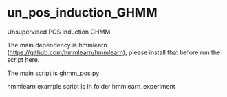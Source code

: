 # un_pos_induction_GHMM
Unsupervised POS induction GHMM

The main dependency is hmmlearn (https://github.com/hmmlearn/hmmlearn), please install that before run the script here.

The main script is ghmm_pos.py

hmmlearn example script is in folder hmmlearn_experiment

